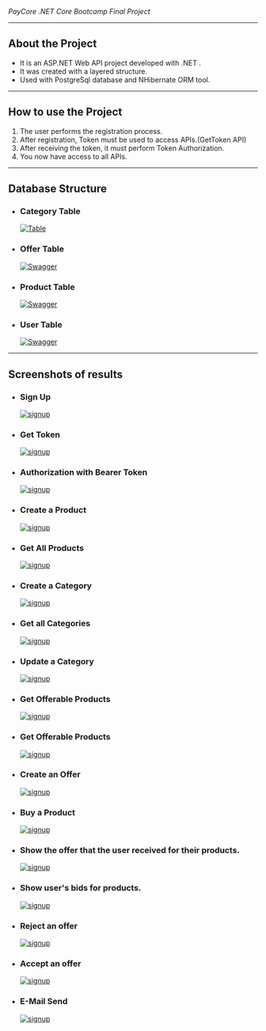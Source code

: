 <i>PayCore .NET Core Bootcamp Final Project</i>

<hr />
<h2>About the Project</h2>
<ul>
    <li>It is an ASP.NET Web API project developed with .NET .</li>
    <li>It was created with a layered structure.</li>
    <li>Used with PostgreSql database and NHibernate ORM tool.</li>
    <liValidation processes were performed with Fluent Validation.</li>
</ul>

<hr/>

<h2>How to use the Project</h2>
    <ol>
    <li>The user performs the registration process.</li>
    <li>After registration, Token must be used to access APIs.(GetToken API)</li>
    <li>After receiving the token, it must perform Token Authorization.</li>
    <liClick the Authorize button and paste the token.</li>
    <li>You now have access to all APIs.</li>
    <liThe expiration of the token is 10 minutes.</li>
</ol>
<hr />

<h2><b>Database Structure</b></h2>

<ul>
    <li>
        <h3>Category Table</h3>
        <p dir="auto">
            <a target="_blank" rel="noopener noreferrer" href="">
                <img src="https://i.hizliresim.com/m1g9mw7.png" alt="Table" style="max-width: 100%;">
            </a>
        </p>
    </li>
    <li>
        <h3>Offer Table</h3>
        <p dir="auto">
            <a target="_blank" rel="noopener noreferrer" href="">
                <img src="https://i.hizliresim.com/q8gk8fi.png" alt="Swagger" style="max-width: 100%;">
            </a>
        </p>
    </li>
    <li>
        <h3>Product Table</h3>
        <p dir="auto">
            <a target="_blank" rel="noopener noreferrer" href="">
                <img src="https://i.hizliresim.com/6fwi80j.png" alt="Swagger" style="max-width: 100%;">
            </a>
        </p>
    </li>
    <li>
        <h3>User Table</h3>
        <p dir="auto">
            <a target="_blank" rel="noopener noreferrer" href="">
                <img src="https://i.hizliresim.com/q8gk8fi.png" alt="Swagger" style="max-width: 100%;">
            </a>
        </p>
    </li>
</ul>
<hr />
<h2><b>Screenshots of results</b></h2>
<ul>
    <li>
        <h3>Sign Up</h3>
        <p dir="auto">
            <a target="_blank" rel="noopener noreferrer" href="">
                <img src="https://i.hizliresim.com/ly68z0x.png" alt="signup" style="max-width: 100%;">
            </a>
        </p>
    </li>
    <li>
        <h3>Get Token</h3>
        <p dir="auto">
            <a target="_blank" rel="noopener noreferrer" href="">
                <img src="https://i.hizliresim.com/l1bnsk6.png" alt="signup" style="max-width: 100%;">
            </a>
        </p>
    </li>
    <li>
        <h3>Authorization with Bearer Token</h3>
        <p dir="auto">
            <a target="_blank" rel="noopener noreferrer" href="">
                <img src="https://i.hizliresim.com/8xxkmdn.png" alt="signup" style="max-width: 100%;">
            </a>
        </p>
    </li>
     <li>
        <h3>Create a Product</h3>
        <p dir="auto">
            <a target="_blank" rel="noopener noreferrer" href="">
                <img src="https://i.hizliresim.com/hv20ywk.png" alt="signup" style="max-width: 100%;">
            </a>
        </p>
    </li>
    <li>
        <h3>Get All Products</h3>
        <p dir="auto">
            <a target="_blank" rel="noopener noreferrer" href="">
                <img src="https://i.hizliresim.com/k42vg3f.png" alt="signup" style="max-width: 100%;">
            </a>
        </p>
    </li>
    <li>
        <h3>Create a Category</h3>
        <p dir="auto">
            <a target="_blank" rel="noopener noreferrer" href="">
                <img src="https://i.hizliresim.com/fdnfu21.png" alt="signup" style="max-width: 100%;">
            </a>
        </p>
    </li>
    <li>
        <h3>Get all Categories</h3>
        <p dir="auto">
            <a target="_blank" rel="noopener noreferrer" href="">
                <img src="https://i.hizliresim.com/toni6qd.png" alt="signup" style="max-width: 100%;">
            </a>
        </p>
    </li>
    <li>
        <h3>Update a Category</h3>
        <p dir="auto">
            <a target="_blank" rel="noopener noreferrer" href="">
                <img src="https://i.hizliresim.com/k1pesa6.png" alt="signup" style="max-width: 100%;">
            </a>
        </p>
    </li>
     <li>
        <h3>Get Offerable Products</h3>
        <p dir="auto">
            <a target="_blank" rel="noopener noreferrer" href="">
                <img src="https://i.hizliresim.com/2owkzyl.png" alt="signup" style="max-width: 100%;">
            </a>
        </p>
    </li>
    <li>
        <h3>Get Offerable Products</h3>
        <p dir="auto">
            <a target="_blank" rel="noopener noreferrer" href="">
                <img src="https://i.hizliresim.com/2owkzyl.png" alt="signup" style="max-width: 100%;">
            </a>
        </p>
    </li>
    <li>
        <h3>Create an Offer</h3>
        <p dir="auto">
            <a target="_blank" rel="noopener noreferrer" href="">
                <img src="https://i.hizliresim.com/2owkzyl.png" alt="signup" style="max-width: 100%;">
            </a>
        </p>
    </li>
    <li>
        <h3>Buy a Product</h3>
        <p dir="auto">
            <a target="_blank" rel="noopener noreferrer" href="">
                <img src="https://i.hizliresim.com/i15c4ou.png" alt="signup" style="max-width: 100%;">
            </a>
        </p>
    </li>
    <li>
        <h3>Show the offer that the user received for their products.</h3>
        <p dir="auto">
            <a target="_blank" rel="noopener noreferrer" href="">
                <img src="https://i.hizliresim.com/o77h3wg.png" alt="signup" style="max-width: 100%;">
            </a>
        </p>
    </li>
     <li>
        <h3>Show user's bids for products.</h3>
        <p dir="auto">
            <a target="_blank" rel="noopener noreferrer" href="">
                <img src="https://i.hizliresim.com/sc1zxv2.png" alt="signup" style="max-width: 100%;">
            </a>
        </p>
    </li>
    <li>
        <h3>Reject an offer</h3>
        <p dir="auto">
            <a target="_blank" rel="noopener noreferrer" href="">
                <img src="https://i.hizliresim.com/9eg0yo7.png" alt="signup" style="max-width: 100%;">
            </a>
        </p>
    <li>
        <h3>Accept an offer</h3>
        <p dir="auto">
            <a target="_blank" rel="noopener noreferrer" href="">
                <img src="https://i.hizliresim.com/t2datxz.png" alt="signup" style="max-width: 100%;">
            </a>
        </p>
    </li>
    <li>
        <h3>E-Mail Send</h3>
        <p dir="auto">
            <a target="_blank" rel="noopener noreferrer" href="">
                <img src="https://i.hizliresim.com/knsjfvp.png" alt="signup" style="max-width: 100%;">
            </a>
        </p>
    </li>
    </li>
   
    
<ul/>
        
             
